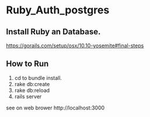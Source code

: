 # Ruby_Auth_postgres

## Install Ruby an Database.

https://gorails.com/setup/osx/10.10-yosemite#final-steps

## How to Run
1. cd to bundle install.
2. rake db:create
3. rake db:reload
4. rails server

see on web brower http://localhost:3000
